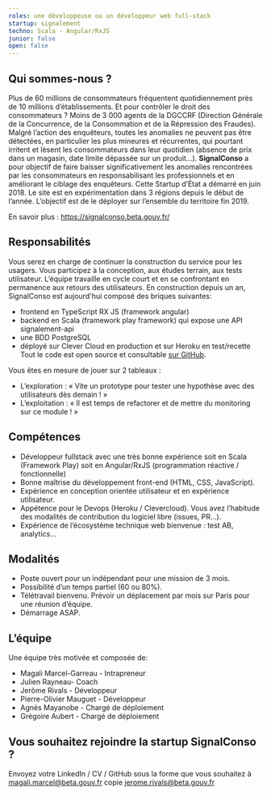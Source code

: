 ```yaml
---
roles: une développeuse ou un développeur web full-stack
startup: signalement
techno: Scala - Angular/RxJS
junior: false
open: false
---
```


## Qui sommes-nous ?

Plus de 60 millions de consommateurs fréquentent quotidiennement près de 10 millions d’établissements. Et pour contrôler le droit des consommateurs ? Moins de 3 000 agents de la DGCCRF (Direction Générale de la Concurrence, de la Consommation et de la Répression des Fraudes). Malgré l’action des enquêteurs, toutes les anomalies ne peuvent pas être détectées, en particulier les plus mineures et récurrentes, qui pourtant irritent et lèsent les consommateurs dans leur quotidien (absence de prix dans un magasin, date limite dépassée sur un produit…).
**SignalConso** a pour objectif de faire baisser significativement les anomalies rencontrées par les consommateurs en responsabilisant les professionnels et en améliorant le ciblage des enquêteurs. 
Cette Startup d’État a démarré en juin 2018. Le site est en expérimentation dans 3 régions depuis le début de l’année. L’objectif est de le déployer sur l’ensemble du territoire fin 2019.

En savoir plus : https://signalconso.beta.gouv.fr/


## Responsabilités

Vous serez en charge de continuer la construction du service pour les usagers. Vous participez à la conception, aux études terrain, aux tests utilisateur. L’équipe travaille en cycle court et en se confrontant en permanence aux retours des utilisateurs.
En construction depuis un an, SignalConso est aujourd'hui composé des briques suivantes:
- frontend en TypeScript RX JS (framework angular)
- backend en Scala (framework play framework) qui expose une API signalement-api
- une BDD PostgreSQL
- déployé sur Clever Cloud en production et sur Heroku en test/recette
Tout le code est open source et consultable [sur GitHub](https://github.com/betagouv/signalement-app).

Vous êtes en mesure de jouer sur 2 tableaux :
- L’exploration : « Vite un prototype pour tester une hypothèse avec des utilisateurs dès demain ! »
- L’exploitation : « Il est temps de refactorer et de mettre du monitoring sur ce module ! »


## Compétences

- Développeur fullstack avec une très bonne expérience soit en Scala (Framework Play) soit en Angular/RxJS (programmation réactive / fonctionnelle)
- Bonne maîtrise du développement front-end (HTML, CSS, JavaScript).
- Expérience en conception orientée utilisateur et en expérience utilisateur.
- Appétence pour le Devops (Heroku / Clevercloud). Vous avez l’habitude des modalités de contribution du logiciel libre (issues, PR…).
- Expérience de l’écosystème technique web bienvenue : test AB, analytics…


## Modalités

- Poste ouvert pour un indépendant pour une mission de 3 mois.
- Possibilité d’un temps partiel (60 ou 80%).
- Télétravail bienvenu. Prévoir un déplacement par mois sur Paris pour une réunion d’équipe.
- Démarrage ASAP.


## L’équipe

Une équipe très motivée et composée de:
- Magali Marcel-Garreau - Intrapreneur
- Julien Rayneau- Coach
- Jerôme Rivals - Développeur
- Pierre-Olivier Mauguet - Développeur
- Agnès Mayanobe - Chargé de déploiement
- Grégoire Aubert - Chargé de déploiement

## Vous souhaitez rejoindre la startup SignalConso ?

Envoyez votre LinkedIn / CV / GitHub sous la forme que vous souhaitez à [magali.marcel@beta.gouv.fr](mailto:magali.marcel@beta.gouv.fr) copie [jerome.rivals@beta.gouv.fr](mailto:jerome.rivals@beta.gouv.fr)
